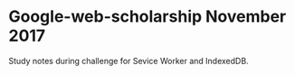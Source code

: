 # Google-web-scholarship November 2017

Study notes during challenge for Sevice Worker and IndexedDB.



